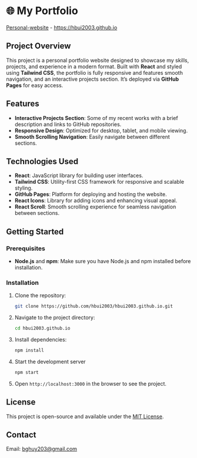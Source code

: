 
# 🌐 My Portfolio

[Personal-website](https://hbui2003.github.io) - https://hbui2003.github.io

##  Project Overview
This project is a personal portfolio website designed to showcase my skills, projects, and experience in a modern format. Built with **React** and styled using **Tailwind CSS**, the portfolio is fully responsive and features smooth navigation, and an interactive projects section. It’s deployed via **GitHub Pages** for easy access.

##  Features
- **Interactive Projects Section**: Some of my recent works with a brief description and links to GitHub repositories.
- **Responsive Design**: Optimized for desktop, tablet, and mobile viewing.
- **Smooth Scrolling Navigation**: Easily navigate between different sections.

##  Technologies Used
- **React**: JavaScript library for building user interfaces.
- **Tailwind CSS**: Utility-first CSS framework for responsive and scalable styling.
- **GitHub Pages**: Platform for deploying and hosting the website.
- **React Icons**: Library for adding icons and enhancing visual appeal.
- **React Scroll**: Smooth scrolling experience for seamless navigation between sections.

## Getting Started

### Prerequisites
- **Node.js** and **npm**: Make sure you have Node.js and npm installed before installation.

### Installation
1. Clone the repository:
   ```bash
   git clone https://github.com/hbui2003/hbui2003.github.io.git
2. Navigate to the project directory:
   ```bash
   cd hbui2003.github.io
3. Install dependencies:
   ```bash
   npm install
4. Start the development server
   ```bash
   npm start
5. Open `http://localhost:3000` in the browser to see the project.

##  License

This project is open-source and available under the [MIT License](LICENSE).

## Contact
Email: bghuy203@gmail.com
